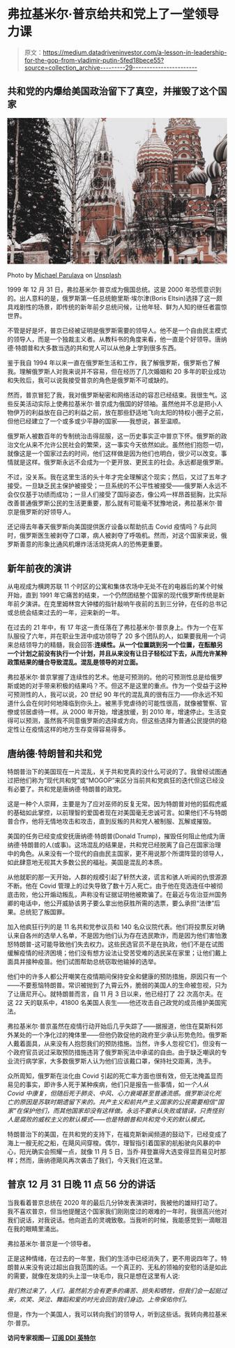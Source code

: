 # 弗拉基米尔·普京给共和党上了一堂领导力课

> 原文：<https://medium.datadriveninvestor.com/a-lesson-in-leadership-for-the-gop-from-vladimir-putin-5fed18bece55?source=collection_archive---------29----------------------->

## 共和党的内爆给美国政治留下了真空，并摧毁了这个国家

![](img/da336348706240825165096574854e8f.png)

Photo by [Michael Parulava](https://unsplash.com/@parulava?utm_source=unsplash&utm_medium=referral&utm_content=creditCopyText) on [Unsplash](https://unsplash.com/s/photos/kremlin?utm_source=unsplash&utm_medium=referral&utm_content=creditCopyText)

1999 年 12 月 31 日，弗拉基米尔·普京成为俄国总统。这是 2000 年恐慌意识到的。出人意料的是，俄罗斯第一任总统鲍里斯·埃尔津(Boris Eltsin)选择了这一颇具戏剧性的场景，即传统的新年前夕总统问候，让他年轻、鲜为人知的继任者震惊世界。

不管是好是坏，普京已经被证明是俄罗斯需要的领导人。他不是一个自由民主模式的领导人，而是一个独裁主义者。从教科书的角度来看，他一直是个好领导。唐纳德·特朗普和大多数当选的共和党人可以从他身上学到很多东西。

鉴于我自 1994 年以来一直在俄罗斯生活和工作，我了解俄罗斯，俄罗斯也了解我。理解俄罗斯人对我来说并不容易，但在经历了几次婚姻和 20 多年的职业成功和失败后，我可以说我接受普京的角色是俄罗斯不可或缺的。

然而，普京冒犯了我，我对俄罗斯秘密和网络活动的容忍已经结束。我很生气。这些反美活动实际上使弗拉基米尔·普京成为俄国的好领袖。虽然他并不总是把小人物伊万的利益放在自己的利益之前，放在那些舒适地飞向太阳的特权小圈子之前，但他已经建立了一个或多或少平静的国家——我想说，甚至温顺。

俄罗斯人被数百年的专制统治击得屈服，这一历史事实正中普京下怀。俄罗斯的政治文化从来不允许公民社会的繁荣，这一事实今天依然如此。虽然他们抱怨一切，就像这是一个国家过去的时间，他们这样做是因为他们也明白，很少可以改变。事情就是这样。俄罗斯永远不会成为一个更开放、更民主的社会。永远都是俄罗斯。

不过，没关系。我在这里生活的头十年才完全理解这个现实；然后，又过了五年才接受。一旦缺乏民主保护被接受；一旦系统的不公平性被接受——俄罗斯人永远不会仅仅基于功绩而成功；一旦人们接受了国际姿态，像公鸡一样昂首挺胸，比实际改善普通俄罗斯公民的生活更重要，那么就有可能毫不犹豫地说，弗拉基米尔·普京是俄罗斯的好领导人。

还记得去年春天俄罗斯向美国提供医疗设备以帮助抗击 Covid 疫情吗？与此同时，俄罗斯医生被剥夺了口罩，病人被剥夺了呼吸机。然而，对这个国家来说，俄罗斯善意的形象比通风机爆炸活活烧死病人的恐怖更重要。

## 新年前夜的演讲

从电视成为横跨苏联 11 个时区的公寓和集体农场中无处不在的电器后的某个时候开始，直到 1991 年它痛苦的结束，一个仍然团结整个国家的现代俄罗斯传统是新年前夕演讲。在克里姆林宫大钟楼的指针敲响午夜前的五到三分钟，在任的总书记或总统会结束过去的一年，迎来新的一年。

在过去的 21 年中，有 17 年这一责任落在了弗拉基米尔·普京身上。作为一个在军队服役了六年，并在职业生涯中成功领导了 20 多个团队的人，如果要我用一个词来总结领导力的精髓，我会回答:**连续性。从一个位置跳到另一个位置，在酝酿另一个计划之前没有执行一个计划，并且从来没有让日子轻松过下去，从而允许某种政策结果的缝合导致混乱。混乱是领导的对立面。**

弗拉基米尔·普京掌握了连续性的艺术。他是可预测的。他的可预测性总是给俄罗斯或她的对手带来积极的结果吗？不。但这不是这里的重点。作为一个受益于这种可预测性的人，我可以说，20 世纪 90 年代的混乱真的很有压力——你永远不知道什么会在何时何地降临到你头上。被黑手党虐待的可能性很高，就像被警察、官僚或邻居虐待一样。从 2000 年开始，增速放缓，到 2010 年，增速停止。生活变得可以预测，虽然我不同意俄罗斯的选择或方向，但这些选择为普通公民提供的稳定性让在疫情这样的地方生存变得容易得多。

## 唐纳德·特朗普和共和党

特朗普治下的美国现在一片混乱，关于共和党真的没什么可说的了。我曾经试图通过把他们称为“现代共和党”或“MOGOP”来区分当前共和党疯狂的迭代但这已经没有必要了。共和党是唐纳德·特朗普的政党。

这是一种个人崇拜，主要是为了应对巫师的反复无常。因为特朗普对他的狐假虎威的基础如此掌控，以前理智的爱国者现在对美国毫无忠诚可言。如果他们不与特朗普合作，他将无情地攻击和攻击，直到反叛的共和党人被制服、瓦解或摧毁。

美国的任务已经变成安抚唐纳德·特朗普(Donald Trump)，摧毁任何阻止他成为唐纳德·特朗普的人(或事)。这场混乱的结果是，共和党已经脱离了自己在国家治理中的角色。从来没有一个现代的自由民主国家，更不用说那个所谓阵营的领导人，如此肆意地无视其大多数公民的福祉。美国是混乱的本质。

从他就职的那一天开始，人群的规模引起了轩然大波，谎言和骇人听闻的仇恨源源不断。他在 Covid 管理上的过失导致了数十万人死亡。由于他在竞选连任中被彻底击败，他公开煽动叛乱，声称没有证据证明他被欺骗了。在最近与佐治亚州国务卿的电话中，他公开威胁该男子要么拿出他获胜所需的选票，要么承担“法律”后果。总统犯了叛国罪。

加入他疯狂行列的是 11 名共和党参议员和 140 名众议院代表。他们将投票反对确认来自各州的选举人名单，不是因为他们认为存在选民欺诈，而是因为他们害怕激怒特朗普-这可能导致他们失去权力。这些民选官员不是在执政，他们不是在试图缓解疫情的经济困境；他们没有想方设法让受苦受难的选民呆在家里；让他们戴上面具并接种疫苗。他们试图帮助总统窃取他输掉的选举。

他们中的许多人都公开嘲笑在疫情期间保持安全和健康的预防措施，原因只有一个——不要惹恼特朗普。常识被抛到了九霄云外，脆弱的美国人的生命被忽视，只为了让唐尼开心。就特朗普而言，自 11 月 3 日以来，他已经打了 22 次高尔夫。在这 22 天的联系中，41800 名美国人丧生——他还攻击自己政党的成员维护美国宪法。

弗拉基米尔·普京虽然在疫情行动开始后几乎失踪了——据报道，他住在莫斯科郊外某处的一个净化过的掩体里——但他仍敦促他的政府至少承认形势危险。俄罗斯人戴着面具，从来没有人抱怨我们的预防措施。当然，许多人忽视它们，但没有一个政府官员说过采取预防措施违背了俄罗斯宪法中承诺的自由。由于缺乏嘲讽的专业流行病学家，大多数俄罗斯人认为他们应该戴口罩，保持社交距离，洗手。

众所周知，俄罗斯在淡化由 Covid 引起的死亡率方面也很有效，但无法掩盖显而易见的事实，即许多人死于某种疾病，他们只是报告一些事情，如*一个人从 Covid 中康复，但随后死于肺炎、中风、心力衰竭甚至普通流感。俄罗斯淡化死亡的原因是苏联时期遗留下来的。共产主义和前共产主义国家的公民需要相信“国家”在保护他们，而其他国家却没有这样做。永远不要承认失败或错误，只责怪别人是腐败的威权主义的默认模式——也是特朗普和共和党今天的默认模式。*

特朗普治下的美国，在共和党的支持下，在福克斯新闻频道的鼓动下，已经变成了海上一艘无舵之船，在飓风间穿梭。偶尔，理智指引着国家的航船驶向风暴的中心，阳光确实会照耀一点，就像 11 月 5 日，当乔·拜登赢得大选变得显而易见时那样；然而，唐纳德飓风再次袭击了我们，今天我们在这里。

## 普京 12 月 31 日晚 11 点 56 分的讲话

当我看着普京总统在 2020 年的最后几分钟发表演讲时，我被他的雄辩打动了。我不喜欢普京，但当他提醒这个国家我们刚刚度过的艰难的一年时，我很高兴他对我们说话，对我说话。他向逝去的灵魂致敬。当我听的时候，我能感觉到一滴眼泪在我的眼睛里涌出。

弗拉基米尔·普京是一个领导者。

正是这种情绪，在过去的一年里，我们的生活中已经消失了，更不用说四年了。特朗普从来没有说过超出自我范围的话。一个真正的、无私的领袖的安慰的话是如此的需要，就像在发烧的头上湿一块毛巾，我只是想在这里有人说:

*我们熬过来了，人们，虽然前方会有更多的痛苦、损失和牺牲，但我们会一起挺过来，欢笑、哭泣、舞蹈和爱的时光会回到我们身边。上帝保佑你们。*

但是，作为一个美国人，我可以转向我们的领导人，听到这些话。我转向弗拉基米尔·普京。

**访问专家视图—** [**订阅 DDI 英特尔**](https://datadriveninvestor.com/ddi-intel)